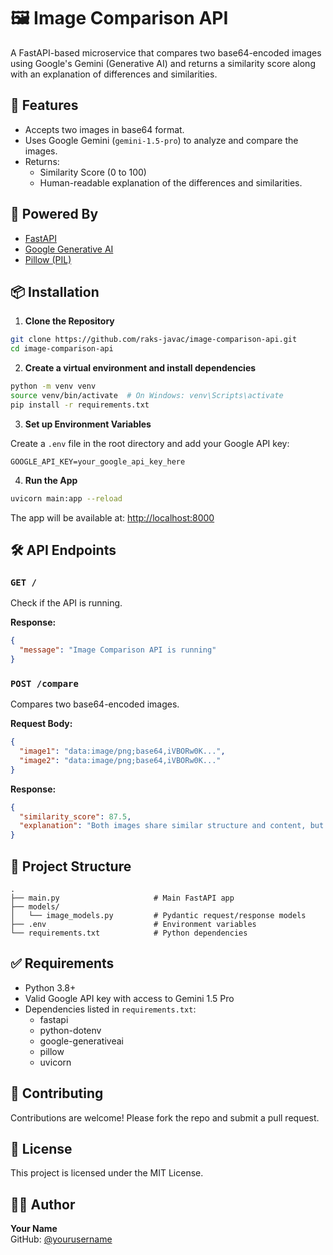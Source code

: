 # 🖼️ Image Comparison API

A FastAPI-based microservice that compares two base64-encoded images using Google's Gemini (Generative AI) and returns a similarity score along with an explanation of differences and similarities.

## 🚀 Features

- Accepts two images in base64 format.
- Uses Google Gemini (`gemini-1.5-pro`) to analyze and compare the images.
- Returns:
  - Similarity Score (0 to 100)
  - Human-readable explanation of the differences and similarities.

## 🧠 Powered By

- [FastAPI](https://fastapi.tiangolo.com/)
- [Google Generative AI](https://ai.google.dev/)
- [Pillow (PIL)](https://python-pillow.org/)

## 📦 Installation

1. **Clone the Repository**

```bash
git clone https://github.com/raks-javac/image-comparison-api.git
cd image-comparison-api
```

2. **Create a virtual environment and install dependencies**

```bash
python -m venv venv
source venv/bin/activate  # On Windows: venv\Scripts\activate
pip install -r requirements.txt
```

3. **Set up Environment Variables**

Create a `.env` file in the root directory and add your Google API key:

```env
GOOGLE_API_KEY=your_google_api_key_here
```

4. **Run the App**

```bash
uvicorn main:app --reload
```

The app will be available at: [http://localhost:8000](http://localhost:8000)

## 🛠️ API Endpoints

### `GET /`

Check if the API is running.

**Response:**
```json
{
  "message": "Image Comparison API is running"
}
```

### `POST /compare`

Compares two base64-encoded images.

**Request Body:**
```json
{
  "image1": "data:image/png;base64,iVBORw0K...",
  "image2": "data:image/png;base64,iVBORw0K..."
}
```

**Response:**
```json
{
  "similarity_score": 87.5,
  "explanation": "Both images share similar structure and content, but differ slightly in color and background elements."
}
```

## 📁 Project Structure

```
.
├── main.py                     # Main FastAPI app
├── models/
│   └── image_models.py         # Pydantic request/response models
├── .env                        # Environment variables
└── requirements.txt            # Python dependencies
```

## ✅ Requirements

- Python 3.8+
- Valid Google API key with access to Gemini 1.5 Pro
- Dependencies listed in `requirements.txt`:
  - fastapi
  - python-dotenv
  - google-generativeai
  - pillow
  - uvicorn

## 🤝 Contributing

Contributions are welcome! Please fork the repo and submit a pull request.

## 📄 License

This project is licensed under the MIT License.

## 🙋‍♂️ Author

**Your Name**  
GitHub: [@yourusername](https://github.com/yourusername)
